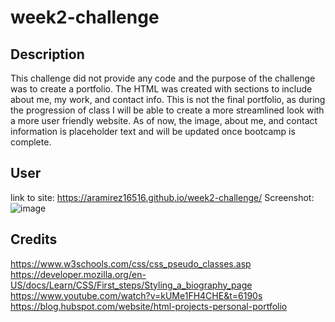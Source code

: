 # week2-challenge

## Description
This challenge did not provide any code and the purpose of the challenge was to create a portfolio. The HTML was created with sections to include about me, my work, and contact info. This is not the final portfolio, as during the progression of class I will be able to create a more streamlined look with a more user friendly website. As of now, the image, about me, and contact information is placeholder text and will be updated once bootcamp is complete. 

## User
link to site: https://aramirez16516.github.io/week2-challenge/
Screenshot:
![image](https://github.com/aramirez16516/week2-challenge/assets/158990548/8ffe4636-89c9-454c-8332-6d3bcebfca28)


## Credits
https://www.w3schools.com/css/css_pseudo_classes.asp
https://developer.mozilla.org/en-US/docs/Learn/CSS/First_steps/Styling_a_biography_page
https://www.youtube.com/watch?v=kUMe1FH4CHE&t=6190s
https://blog.hubspot.com/website/html-projects-personal-portfolio
